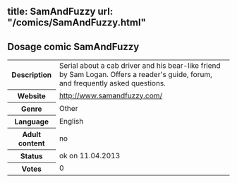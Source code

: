 title: SamAndFuzzy
url: "/comics/SamAndFuzzy.html"
---
Dosage comic SamAndFuzzy
-----------------------------------------

<table class="comicinfo">
<tr>
<th>Description</th><td>Serial about a cab driver and his bear-like friend by Sam Logan. Offers a reader's guide, forum, and frequently asked questions.</td>
</tr>
<tr>
<th>Website</th><td><a href="http://www.samandfuzzy.com/">http://www.samandfuzzy.com/</a></td>
</tr>
<tr>
<th>Genre</th><td>Other</td>
</tr>
<tr>
<th>Language</th><td>English</td>
</tr>
<tr>
<th>Adult content</th><td>no</td>
</tr>
<tr>
<th>Status</th><td>ok on 11.04.2013</td>
</tr>
<tr>
<th>Votes</th><td>0</div></td>
</tr>
</table>
